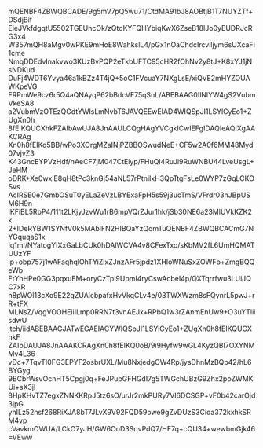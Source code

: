 ---
---
mQENBF4ZBWQBCADE/9g5mV7pQ5wu71/CtdMA91bJ8AOBtjB1T7NUYZTf+DSdjBif
EieJVkfdgqtU5502TGEUhcOk/zQtoKYFQHYbiqKwX6ZseB18IJo0yEUDRJcRG3x4
W357mQH8aMgv0wPKE9mHoE8WahkslL4/pGx1nOaChdcIrcviljym6sUXcaFi1cme
NmqDDEdvInakvwo3KUzBvPQP2eTkbUFTC95cHR2fOhNv2y8tJ+K8xYJ1jNsNDKud
DuFj4WDT6Yvya46a1kBZz4T4jQ+5oC1FVcuaY7NXgLsE/xiQVE2mHYZOUAWKpeVG
FRPmWe9cz6r5Q4aQNAyqP62bBdcVF75qSnL/ABEBAAG0IlNlYW4gS2VubmVkeSA8
a2VubmVzOTEzQGdtYWlsLmNvbT6JAVQEEwEIAD4WIQSpJI1LSYlCyEo1+ZUgXn0h
8fEIKQUCXhkFZAIbAwUJA8JnAAULCQgHAgYVCgkICwIEFgIDAQIeAQIXgAAKCRAg
Xn0h8fEIKd5BB/wPo3XOrgMZaINjPZBBOSwudNeE+CF5w2A0f6MM48Myd07vjvZ3
K43GncEYPVzHdf/nAeCF7jM047CtEiyp/FHuQl4RuJl9RuWNBU44LveUsgL+JeHM
oDRK+Xe0wxlE8qH8tPc3knGj54aNL57rPtniIxH3QpTtgFsLe0WYP7zGqLCKOSvs
AcIRSE0e7GmbOSuT0yELaZeVzLBYExaFpH5s59j3ucTmS/VFrdr03hJBpUSM6H9n
IKFiBL5RbP4/111t2LKjyJzvWu1rB6mpVQrZJur1hk/jSb30NE6a23MlUVkKZK2k
2+IDeRYBW1SYNfV0k5MAblFN2HIBQaYzQqmTuQENBF4ZBWQBCACmG7NYGquqaS1x
Iq1mI/NYatogYIXxGaLbCUk0hDAlWCVA4v8CFexTxo/sKbMV2fL6UmHQMATUUzYF
ip+obp757j1wAFaqhqlOhTYiZlxZJnzAFr5jpdz1XHIoWNuSxZOWFb+ZmgBQQeWb
FtYhHPe0GG3pqxuEM+oryCzTpi9UpmI4ryCswAcbeI4p/QXTqrrfwu3LUiJQC7xR
h8pWOl13cXo9E22qZUAlcbpafxHvVkqCLv4e/03TWXWzm8sFQynrL5pwJ+rR+tFX
MLNsZ/VqgVOOHEiiILmp0RRN7t3vnAEJx+RPbQ1w3rZAnmEnUw9+O3uYTliisdwU
jtch/iidABEBAAGJATwEGAEIACYWIQSpJI1LSYlCyEo1+ZUgXn0h8fEIKQUCXhkF
ZAIbDAUJA8JnAAAKCRAgXn0h8fEIKQ0oB/9i9Hyfw9wGL4KyzQBI7OXYNMMv4L36
vDc+7TqvTI0FG3EPYF2osbrUXL/Mu8NxjedgOW4Rp/jysDhnMzBQp42/hL6BYGyg
9BCbrWsvOcnHT5Cpgj0q+FeJPupGFHGdI7g5TWGchUBzG9Zhx2poZWMKUi+sX3jI
8HpKHvTZ7egxZNNKKRpJ5tz6sO/urJr2mkPURy7VI6DCSGP+vF0b42carOjd3jpG
yhILz52hsf268RiXJA8bT7JLvX9V92FQD59owe9gZvDUzS3Cioa372kxhkSRM4vp
cVavkmOWUA/LCkO7yJH/GW6OoD3SqvPdQ7/HF7q+cQU34+wewbmGjk46
=VEww


